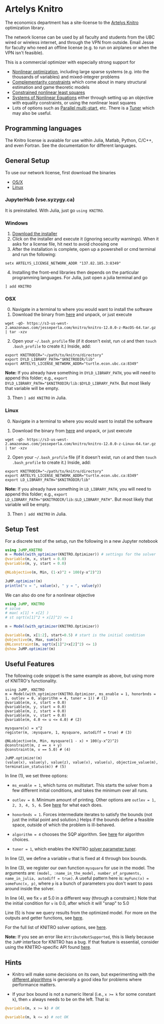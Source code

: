 # Artelys Knitro

The economics department has a site-license to the [Artelys Knitro](https://www.artelys.com/docs/knitro/) optimization library.

The network license can be used by all faculty and students from the UBC wired or wireless internet, and through the VPN from outside.  Email Jesse for faculty who need an offline license (e.g. to run on airplanes or when the VPN isn't feasible).

This is a commercial optimizer with especially strong support for
- [Nonlinear optimization](https://www.artelys.com/docs/knitro/2_userGuide/minlp.html), including large sparse systems (e.g. into the thousands of variables) and mixed-integrer problems
- [Complementarity constraints](https://www.artelys.com/docs/knitro/2_userGuide/complementarity.html) which come about in many structural estimation and game theoretic models
- [Constrained nonlinear least squares](https://www.artelys.com/docs/knitro/2_userGuide/ktrlsq.html) 
- [Systems of Nonlinear Equations](https://www.artelys.com/docs/knitro/2_userGuide/specialProblems.html#systems-of-nonlinear-equations) either through setting up an objective with equality constraints, or using the nonlinear least squares 
- Lots of options such as [Parallel multi-start](https://www.artelys.com/docs/knitro/2_userGuide/multistart.html#sec-multistart), etc.   There is a [Tuner](https://www.artelys.com/docs/knitro/2_userGuide/tuner.html) which may also be useful.

## Programming languages

The Knitro license is avaiable for use within Julia, Matlab, Python, C/C++, and even Fortran.  See the documentation for different languages.


## General Setup

To use our network license, first download the binaries

- [OS/X](https://s3-us-west-2.amazonaws.com/jesseperla.com/knitro/knitro-12.0.0-z-MacOS-64.tar.gz)
- [Linux](https://s3-us-west-2.amazonaws.com/jesseperla.com/knitro/knitro-12.0.0-z-Linux-64.tar.gz)

### JupyterHub (vse.syzygy.ca)

It is preinstalled.  With Julia, just go `using KNITRO`.

### Windows
1. [Download the installer](https://s3-us-west-2.amazonaws.com/jesseperla.com/knitro/Knitro1200Installer_64.exe)
2. Click on the installer and execute it (ignoring security warnings).  When it asks for a license file, hit next to avoid choosing one
3. After the installation is complete, open up a powershell or cmd terminal and run the following:
```
setx ARTELYS_LICENSE_NETWORK_ADDR "137.82.185.3:8349"
```
4. Installing the front-end libraries then depends on the particular programming languages.  For Julia, just open a julia terminal and go
```
] add KNITRO
```

### OSX
0. Navigate in a terminal to where you would want to install the software
1. Download the binary from [here](https://s3-us-west-2.amazonaws.com/jesseperla.com/knitro/knitro-12.0.0-z-MacOS-64.tar.gz) and unpack, or just execute
```
wget -qO- https://s3-us-west-2.amazonaws.com/jesseperla.com/knitro/knitro-12.0.0-z-MacOS-64.tar.gz | tar -xzv
```

2. Open your `~/.bash_profile` file (if it doesn't exist, run `cd` and then `touch .bash_profile` to create it.) Inside, add:  

```
export KNITRODIR="~/path/to/knitro/directory"
export DYLD_LIBRARY_PATH="$KNITRODIR/lib"
export ARTELYS_LICENSE_NETWORK_ADDR="turtle.econ.ubc.ca:8349"
```

**Note:** If you already have something in `DYLD_LIBRARY_PATH`, you will need to append this folder; e.g., `export DYLD_LIBRARY_PATH="$KNITRODIR/lib:$DYLD_LIBRARY_PATH`. But most likely that variable will be empty. 

3. Then `] add KNITRO` in Julia.


### Linux

0. Navigate in a terminal to where you would want to install the software

1. Download the binary from [here](https://s3-us-west-2.amazonaws.com/jesseperla.com/knitro/knitro-12.0.0-z-Linux-64.tar.gz) and unpack, or just execute

```
wget -qO- https://s3-us-west-2.amazonaws.com/jesseperla.com/knitro/knitro-12.0.0-z-Linux-64.tar.gz | tar -xzv
```

2. Open your `~/.bash_profile` file (if it doesn't exist, run `cd` and then `touch .bash_profile` to create it.) Inside, add:  

```
export KNITRODIR="~/path/to/knitro/directory"
export ARTELYS_LICENSE_NETWORK_ADDR="turtle.econ.ubc.ca:8349"
export LD_LIBRARY_PATH="$KNITRODIR/lib"
```

**Note:** If you already have something in `LD_LIBRARY_PATH`, you will need to append this folder; e.g., `export LD_LIBRARY_PATH="$KNITRODIR/lib:$LD_LIBRARY_PATH"`. But most likely that variable will be empty. 

3. Then `] add KNITRO` in Julia.


## Setup Test

For a discrete test of the setup, run the following in a new Jupyter notebook 

```julia
using JuMP,KNITRO
m = Model(with_optimizer(KNITRO.Optimizer)) # settings for the solver
@variable(m, x, start = 0.0)
@variable(m, y, start = 0.0)

@NLobjective(m, Min, (1-x)^2 + 100(y-x^2)^2)

JuMP.optimize!(m)
println("x = ", value(x), " y = ", value(y))
```

We can also do one for a nonlinear objective 

```julia 
using JuMP, KNITRO
# solve
# max( x[1] + x[2] )
# st sqrt(x[1]^2 + x[2]^2) <= 1

m = Model(with_optimizer(KNITRO.Optimizer))

@variable(m, x[1:2], start=0.5) # start is the initial condition
@objective(m, Max, sum(x))
@NLconstraint(m, sqrt(x[1]^2+x[2]^2) <= 1)
@show JuMP.optimize!(m)
```

## Useful Features 

The following code snippet is the same example as above, but using more of KNITRO's functionality. 

```
using JuMP, KNITRO
m = Model(with_optimizer(KNITRO.Optimizer, ms_enable = 1, honorbnds = 1, outlev = 0, algorithm = 4, tuner = 1)) # (1)
@variable(m, x, start = 0.0)
@variable(m, y, start = 0.0)
@variable(m, z, start = 0.0)
@variable(m, v, start = 0.0)
@variable(m, 4.0 <= u <= 4.0) # (2)

mysquare(x) = x^2 
register(m, :mysquare, 1, mysquare, autodiff = true) # (3)

@NLobjective(m, Min, mysquare(1 - x) + 100(y-x^2)^2)
@constraint(m, z == x + y)
@constraint(m, v == 5.0) # (4)

JuMP.optimize!(m)
(value(x), value(y), value(z), value(v), value(u), objective_value(m), termination_status(m)) # (5)
```

In line (1), we set three options: 

* `ms_enable = 1`, which turns on multistart. This starts the solver from a few different initial conditions, and takes the minimum over all runs.

* `outlev = 0`. Minimum amount of printing. Other options are `outlev = 1, 2, 3, 4, 5, 6`. See [here](https://www.artelys.com/docs/knitro/3_referenceManual/userOptions.html#outlev) for what each does. 

* `honorbnds = 1`. Forces intermediate iterates to satisfy the bounds (not just the initial point and solution.) Helps if the bounds define a feasible space, outside of which the problem is ill-behaved. 

* `algorithm = 4` chooses the SQP algorithm. See [here](https://www.artelys.com/docs/knitro//2_userGuide/algorithms.html) for algorithm choices.

* `tuner = 1`, which enables the KNITRO [solver parameter tuner](https://www.artelys.com/docs/knitro//2_userGuide/tuner.html#sec-tuner).

In line (2), we define a variable `u` that is fixed at 4 through box bounds. 

In line (3), we register our own function `mysquare` for use in the model. The arguments are: `(model, :name_in_the_model, number_of_arguments, name_in_julia, autodiff = true)`. A useful pattern here is: `myFunc(x) = someFunc(x, p)`, where `p` is a bunch of parameters you don't want to pass around inside the solver. 

In line (4), we fix `v` at 5.0 in a different way (through a constraint.) Note that the initial condition for `v` is 0.0, after which it will "snap" to 5.0

Line (5) is how we query results from the optimized model. For more on the outputs and getter functions, see [here](http://www.juliaopt.org/JuMP.jl/v0.19.0/solutions/).

For the full list of KNITRO solver options, see [here](https://www.artelys.com/docs/knitro/3_referenceManual/userOptions.html).

**Note:** If you see an error like `AttributeNotSupported`, this is likely because the `JuMP` interface for KNITRO has a bug. If that feature is essential, consider using the KNITRO-specific API found [here](https://www.artelys.com/docs/knitro/3_referenceManual/knitroJuliareference.html).

## Hints

- Knitro will make some decisions on its own, but experimenting with the [different algorithms](https://www.artelys.com/docs/knitro/2_userGuide/algorithms.html) is generally a good idea for problems where performance matters.

- If your box bound is not a numeric literal (i.e., `x >= k` for some constant `k`), then `x` always needs to be on the left. That is: 

```julia 
@variable(m, x >= k) # OK 
```

```julia 
@variable(m, k <= x) # not OK 
```
